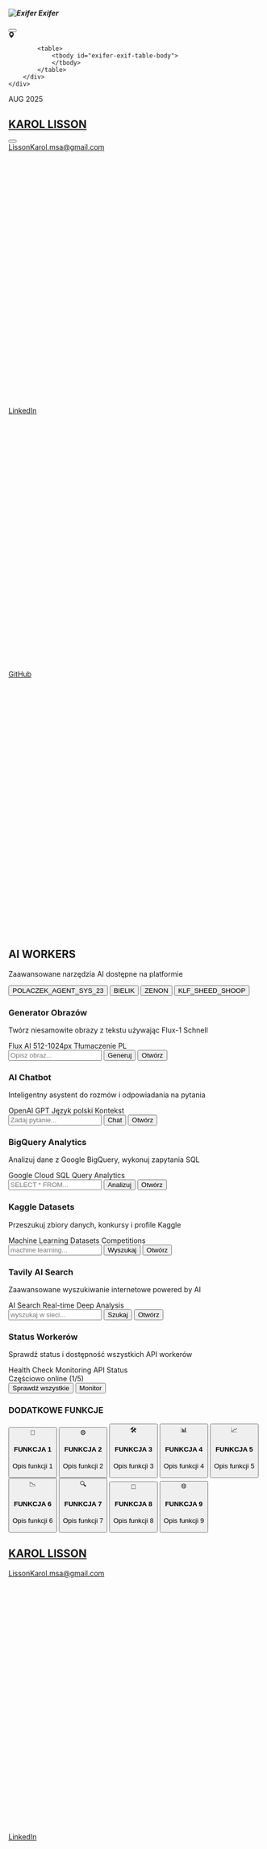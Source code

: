 <html lang="en" class="bg-primary yomfbcggfd idc0_343"><head><!-- Global Metadata --><meta charset="utf-8"><meta name="viewport" content="width=device-width,initial-scale=1"><link rel="icon" type="image/svg+xml" href="/favicon.svg"><link rel="sitemap" href="/sitemap-index.xml"><link rel="alternate" type="application/rss+xml" title="MyBonzo – Portfolio Karol Lisson" href="https://localhost:4321/rss.xml"><meta name="generator" content="Astro v5.10.1"><!-- Font preloads --><link rel="preload" href="https://fonts.googleapis.com/css2?family=Rajdhani:wght@300;400;500;600;700&amp;display=swap" as="font" type="font/woff" crossorigin=""><!-- Canonical URL --><link rel="canonical" href="https://localhost:4321/"><!-- Primary Meta Tags --><title></title><meta name="title"><meta name="description"><!-- Open Graph / Facebook --><meta property="og:type" content="website"><meta property="og:url" content="https://43285a02.mybonzo-worker.pages.dev/"><meta property="og:title"><meta property="og:description"><meta property="og:image" content="https://43285a02.mybonzo-worker.pages.dev/site-thumbnail.png"><!-- Twitter --><meta property="twitter:card" content="summary_large_image"><meta property="twitter:url" content="https://43285a02.mybonzo-worker.pages.dev/"><meta property="twitter:title"><meta property="twitter:description"><meta property="twitter:image" content="https://43285a02.mybonzo-worker.pages.dev/site-thumbnail.png"><meta name="astro-view-transitions-enabled" content="true"><meta name="astro-view-transitions-fallback" content="animate"><script type="module" src="/_astro/ClientRouter.astro_astro_type_script_index_0_lang.CtSceO8m.js" data-astro-exec=""></script><link rel="stylesheet" href="/_astro/agent-builder-23.DejAO7-4.css">
<link rel="stylesheet" href="/_astro/index.CPC1KmxF.css"><style id="dark-reader-style" type="text/css">@media screen {
html {-webkit-transition : -webkit-filter 300ms linear;}
}</style><style>
  .imageye-selected {
    outline: 2px solid black !important;
    box-shadow: 0 0 10px rgba(0, 0, 0, 0.5) !important;
  }
</style></head> <body style="overflow: visible;"><div><div data-bs-theme="dark" id="exifer-panel-container">
    <div class="offcanvas offcanvas-end" data-bs-scroll="true" data-bs-backdrop="false" tabindex="-1" id="exifer-panel" aria-labelledby="exifer-panel-label" style="max-height: 1019px;">
        <div class="offcanvas-header">
            <h5 class="offcanvas-title" id="exifer-panel-label"><img id="exifer-logo" alt="Exifer" src="chrome-extension://laolhpdfddlcnbooiiknokijildkcdgo/icons/exifer32.png"> Exifer</h5>
            <button type="button" class="btn-close" data-bs-dismiss="offcanvas" aria-label="Close"></button>
        </div>
        <div class="offcanvas-body">
            <div id="exifer-thumbnail">
            </div>
            <div id="exifer-gps">
                <svg xmlns="http://www.w3.org/2000/svg" width="12" height="12" fill="currentColor" class="bi bi-geo-alt-fill" viewBox="0 0 16 16">
                    <path d="M8 16s6-5.686 6-10A6 6 0 0 0 2 6c0 4.314 6 10 6 10m0-7a3 3 0 1 1 0-6 3 3 0 0 1 0 6"></path>
                </svg>
                <a target="_blank"></a>
            </div>

            <table>
                <tbody id="exifer-exif-table-body">
                </tbody>
            </table>
        </div>
    </div>
</div>
</div> <main class="min-h-svh"> <section class="border border-edge"> <div class="max-w-6xl mx-auto border-x border-edge"> <div class="flex justify-between max-h-72 min-h-64">  <div class="mt-auto"> <span style="writing-mode: vertical-lr;" class="text-edge block px-2 text-xl font-semibold tracking-[0.3em]">  </span> </div> <span class="mt-auto"> <span style="" class="text-edge block px-2 text-xl font-semibold tracking-[0.3em]"> AUG 2025 </span> </span>  </div> </div> </section> <section class="border border-edge"> <div class="max-w-6xl mx-auto border-x border-edge"> <div class="flex flex-row p-2">  <a class="hover:brightness-125" href="/"><h1 class="text-4xl sm:text-5xl">KAROL LISSON</h1></a> <style>astro-island,astro-slot,astro-static-slot{display:contents}</style><script data-astro-exec="">(()=>{var e=async t=>{await(await t())()};(self.Astro||(self.Astro={})).load=e;window.dispatchEvent(new Event("astro:load"));})();</script><script data-astro-exec="">(()=>{var A=Object.defineProperty;var g=(i,o,a)=>o in i?A(i,o,{enumerable:!0,configurable:!0,writable:!0,value:a}):i[o]=a;var d=(i,o,a)=>g(i,typeof o!="symbol"?o+"":o,a);{let i={0:t=>m(t),1:t=>a(t),2:t=>new RegExp(t),3:t=>new Date(t),4:t=>new Map(a(t)),5:t=>new Set(a(t)),6:t=>BigInt(t),7:t=>new URL(t),8:t=>new Uint8Array(t),9:t=>new Uint16Array(t),10:t=>new Uint32Array(t),11:t=>1/0*t},o=t=>{let[l,e]=t;return l in i?i[l](e):void 0},a=t=>t.map(o),m=t=>typeof t!="object"||t===null?t:Object.fromEntries(Object.entries(t).map(([l,e])=>[l,o(e)]));class y extends HTMLElement{constructor(){super(...arguments);d(this,"Component");d(this,"hydrator");d(this,"hydrate",async()=>{var b;if(!this.hydrator||!this.isConnected)return;let e=(b=this.parentElement)==null?void 0:b.closest("astro-island[ssr]");if(e){e.addEventListener("astro:hydrate",this.hydrate,{once:!0});return}let c=this.querySelectorAll("astro-slot"),n={},h=this.querySelectorAll("template[data-astro-template]");for(let r of h){let s=r.closest(this.tagName);s!=null&&s.isSameNode(this)&&(n[r.getAttribute("data-astro-template")||"default"]=r.innerHTML,r.remove())}for(let r of c){let s=r.closest(this.tagName);s!=null&&s.isSameNode(this)&&(n[r.getAttribute("name")||"default"]=r.innerHTML)}let p;try{p=this.hasAttribute("props")?m(JSON.parse(this.getAttribute("props"))):{}}catch(r){let s=this.getAttribute("component-url")||"<unknown>",v=this.getAttribute("component-export");throw v&&(s+=` (export ${v})`),console.error(`[hydrate] Error parsing props for component ${s}`,this.getAttribute("props"),r),r}let u;await this.hydrator(this)(this.Component,p,n,{client:this.getAttribute("client")}),this.removeAttribute("ssr"),this.dispatchEvent(new CustomEvent("astro:hydrate"))});d(this,"unmount",()=>{this.isConnected||this.dispatchEvent(new CustomEvent("astro:unmount"))})}disconnectedCallback(){document.removeEventListener("astro:after-swap",this.unmount),document.addEventListener("astro:after-swap",this.unmount,{once:!0})}connectedCallback(){if(!this.hasAttribute("await-children")||document.readyState==="interactive"||document.readyState==="complete")this.childrenConnectedCallback();else{let e=()=>{document.removeEventListener("DOMContentLoaded",e),c.disconnect(),this.childrenConnectedCallback()},c=new MutationObserver(()=>{var n;((n=this.lastChild)==null?void 0:n.nodeType)===Node.COMMENT_NODE&&this.lastChild.nodeValue==="astro:end"&&(this.lastChild.remove(),e())});c.observe(this,{childList:!0}),document.addEventListener("DOMContentLoaded",e)}}async childrenConnectedCallback(){let e=this.getAttribute("before-hydration-url");e&&await import(e),this.start()}async start(){let e=JSON.parse(this.getAttribute("opts")),c=this.getAttribute("client");if(Astro[c]===void 0){window.addEventListener(`astro:${c}`,()=>this.start(),{once:!0});return}try{await Astro[c](async()=>{let n=this.getAttribute("renderer-url"),[h,{default:p}]=await Promise.all([import(this.getAttribute("component-url")),n?import(n):()=>()=>{}]),u=this.getAttribute("component-export")||"default";if(!u.includes("."))this.Component=h[u];else{this.Component=h;for(let f of u.split("."))this.Component=this.Component[f]}return this.hydrator=p,this.hydrate},e,this)}catch(n){console.error(`[astro-island] Error hydrating ${this.getAttribute("component-url")}`,n)}}attributeChangedCallback(){this.hydrate()}}d(y,"observedAttributes",["props"]),customElements.get("astro-island")||customElements.define("astro-island",y)}})();</script><astro-island uid="Zw5kf" component-url="/_astro/Menu.CIOw5jJv.js" component-export="default" renderer-url="/_astro/client.svelte.Daw1v9Ea.js" props="{}" client="load" opts="{&quot;name&quot;:&quot;Menu&quot;,&quot;value&quot;:true}" await-children=""><!--[--><button class="ml-auto my-auto cursor-pointer hover:brightness-125 md:hidden" aria-label="Drop Down Menu"><svg class="w-8 h-8 stroke-accent" stroke-width="2" viewBox="0 0 24 24" xmlns="http://www.w3.org/2000/svg"><path d="M3 5H21 M3 12H21 M3 19H21" stroke-linecap="round" stroke-linejoin="round"></path></svg></button> <!--[!--><!--]--><!--]--></astro-island>  <div class="hidden ml-auto gap-4 md:gap-0 md:flex md:flex-col"> <a class="ml-auto hover:brightness-125 duration-200" href="mailto:LissonKarol.msa@gmail.com">LissonKarol.msa@gmail.com<svg style="--rotation: -45deg" class="stroke-primary-foreground inline aspect-square w-3 h-auto fill-transparent rotate-[var(--rotation)]" viewBox="0 0 24 24" xmlns="http://www.w3.org/2000/svg"> <path d="M3 12L21 12M21 12L12.5 3.5M21 12L12.5 20.5" stroke-width="2" stroke-linecap="round" stroke-linejoin="round"></path> </svg></a> <div class="flex flex-row-reverse flex-wrap gap-4"> <a class="hover:brightness-125 duration-200" href="https://www.linkedin.com/in/linkedinHandle"> LinkedIn<svg style="--rotation: -45deg" class="stroke-primary-foreground inline aspect-square w-3 h-auto fill-transparent rotate-[var(--rotation)]" viewBox="0 0 24 24" xmlns="http://www.w3.org/2000/svg"> <path d="M3 12L21 12M21 12L12.5 3.5M21 12L12.5 20.5" stroke-width="2" stroke-linecap="round" stroke-linejoin="round"></path> </svg> </a><a class="hover:brightness-125 duration-200" href="https://www.github.com/githubUsername"> GitHub<svg style="--rotation: -45deg" class="stroke-primary-foreground inline aspect-square w-3 h-auto fill-transparent rotate-[var(--rotation)]" viewBox="0 0 24 24" xmlns="http://www.w3.org/2000/svg"> <path d="M3 12L21 12M21 12L12.5 3.5M21 12L12.5 20.5" stroke-width="2" stroke-linecap="round" stroke-linejoin="round"></path> </svg> </a> </div> </div>  </div> </div> </section>  <section class="ai-workers-section" id="ai-workers" data-astro-cid-my52qgmw=""> <div class="section-container" data-astro-cid-my52qgmw=""> <h2 class="section-title" data-astro-cid-my52qgmw="">AI WORKERS</h2> <p class="section-description" data-astro-cid-my52qgmw="">
Zaawansowane narzędzia AI dostępne na platformie
</p> <!-- Small Tags Section --> <div class="tags-section" data-astro-cid-my52qgmw=""> <button class="tag-btn" onclick="window.open('/polaczek-agents-system', '_blank')" data-astro-cid-my52qgmw="">
POLACZEK_AGENT_SYS_23
</button> <button class="tag-btn" onclick="window.open('/bielik-enon-dev', '_blank')" data-astro-cid-my52qgmw="">
BIELIK
</button> <button class="tag-btn" onclick="window.open('/zenon-mcp-server', '_blank')" data-astro-cid-my52qgmw="">
ZENON
</button> <button class="tag-btn" onclick="window.open('/klf-sheed-shop', '_blank')" data-astro-cid-my52qgmw="">
KLF_SHEED_SHOOP
</button> </div> <div class="workers-grid" data-astro-cid-my52qgmw=""> <!-- Image Generator --> <div class="worker-card" data-worker="image" data-astro-cid-my52qgmw=""> <h3 class="worker-title" data-astro-cid-my52qgmw="">Generator Obrazów</h3> <p class="worker-description" data-astro-cid-my52qgmw="">
Twórz niesamowite obrazy z tekstu używając Flux-1 Schnell
</p> <div class="worker-features" data-astro-cid-my52qgmw=""> <span class="feature-tag" data-astro-cid-my52qgmw="">Flux AI</span> <span class="feature-tag" data-astro-cid-my52qgmw="">512-1024px</span> <span class="feature-tag" data-astro-cid-my52qgmw="">Tłumaczenie PL</span> </div> <div class="worker-actions" data-astro-cid-my52qgmw=""> <input type="text" placeholder="Opisz obraz..." class="quick-prompt" id="imagePrompt" data-astro-cid-my52qgmw=""> <button class="action-btn primary" onclick="openImageGenerator()" data-astro-cid-my52qgmw="">Generuj</button> <button class="action-btn secondary" onclick="window.open('/image-generator', '_blank')" data-astro-cid-my52qgmw="">Otwórz</button> </div> </div> <!-- AI Chatbot --> <div class="worker-card" data-worker="chat" data-astro-cid-my52qgmw=""> <h3 class="worker-title" data-astro-cid-my52qgmw="">AI Chatbot</h3> <p class="worker-description" data-astro-cid-my52qgmw="">
Inteligentny asystent do rozmów i odpowiadania na pytania
</p> <div class="worker-features" data-astro-cid-my52qgmw=""> <span class="feature-tag" data-astro-cid-my52qgmw="">OpenAI GPT</span> <span class="feature-tag" data-astro-cid-my52qgmw="">Język polski</span> <span class="feature-tag" data-astro-cid-my52qgmw="">Kontekst</span> </div> <div class="worker-actions" data-astro-cid-my52qgmw=""> <input type="text" placeholder="Zadaj pytanie..." class="quick-prompt" id="chatPrompt" data-astro-cid-my52qgmw=""> <button class="action-btn primary" onclick="openChatbot()" data-astro-cid-my52qgmw="">Chat</button> <button class="action-btn secondary" onclick="window.open('/chatbot', '_blank')" data-astro-cid-my52qgmw="">Otwórz</button> </div> </div> <!-- BigQuery Analytics --> <div class="worker-card" data-worker="bigquery" data-astro-cid-my52qgmw=""> <h3 class="worker-title" data-astro-cid-my52qgmw="">BigQuery Analytics</h3> <p class="worker-description" data-astro-cid-my52qgmw="">
Analizuj dane z Google BigQuery, wykonuj zapytania SQL
</p> <div class="worker-features" data-astro-cid-my52qgmw=""> <span class="feature-tag" data-astro-cid-my52qgmw="">Google Cloud</span> <span class="feature-tag" data-astro-cid-my52qgmw="">SQL Query</span> <span class="feature-tag" data-astro-cid-my52qgmw="">Analytics</span> </div> <div class="worker-actions" data-astro-cid-my52qgmw=""> <input type="text" placeholder="SELECT * FROM..." class="quick-prompt" id="bigqueryPrompt" data-astro-cid-my52qgmw=""> <button class="action-btn primary" onclick="openBigQuery()" data-astro-cid-my52qgmw="">Analizuj</button> <button class="action-btn secondary" onclick="window.open('/bigquery-analytics', '_blank')" data-astro-cid-my52qgmw="">Otwórz</button> </div> </div> <!-- Kaggle Datasets --> <div class="worker-card" data-worker="kaggle" data-astro-cid-my52qgmw=""> <h3 class="worker-title" data-astro-cid-my52qgmw="">Kaggle Datasets</h3> <p class="worker-description" data-astro-cid-my52qgmw="">
Przeszukuj zbiory danych, konkursy i profile Kaggle
</p> <div class="worker-features" data-astro-cid-my52qgmw=""> <span class="feature-tag" data-astro-cid-my52qgmw="">Machine Learning</span> <span class="feature-tag" data-astro-cid-my52qgmw="">Datasets</span> <span class="feature-tag" data-astro-cid-my52qgmw="">Competitions</span> </div> <div class="worker-actions" data-astro-cid-my52qgmw=""> <input type="text" placeholder="machine learning..." class="quick-prompt" id="kagglePrompt" data-astro-cid-my52qgmw=""> <button class="action-btn primary" onclick="openKaggle()" data-astro-cid-my52qgmw="">Wyszukaj</button> <button class="action-btn secondary" onclick="window.open('/kaggle-datasets', '_blank')" data-astro-cid-my52qgmw="">Otwórz</button> </div> </div> <!-- Tavily Search --> <div class="worker-card" data-worker="tavily" data-astro-cid-my52qgmw=""> <h3 class="worker-title" data-astro-cid-my52qgmw="">Tavily AI Search</h3> <p class="worker-description" data-astro-cid-my52qgmw="">
Zaawansowane wyszukiwanie internetowe powered by AI
</p> <div class="worker-features" data-astro-cid-my52qgmw=""> <span class="feature-tag" data-astro-cid-my52qgmw="">AI Search</span> <span class="feature-tag" data-astro-cid-my52qgmw="">Real-time</span> <span class="feature-tag" data-astro-cid-my52qgmw="">Deep Analysis</span> </div> <div class="worker-actions" data-astro-cid-my52qgmw=""> <input type="text" placeholder="wyszukaj w sieci..." class="quick-prompt" id="tavilyPrompt" data-astro-cid-my52qgmw=""> <button class="action-btn primary" onclick="openTavily()" data-astro-cid-my52qgmw="">Szukaj</button> <button class="action-btn secondary" onclick="window.open('/tavily-search', '_blank')" data-astro-cid-my52qgmw="">Otwórz</button> </div> </div> <!-- Status Monitor --> <div class="worker-card" data-worker="status" data-astro-cid-my52qgmw=""> <h3 class="worker-title" data-astro-cid-my52qgmw="">Status Workerów</h3> <p class="worker-description" data-astro-cid-my52qgmw="">
Sprawdź status i dostępność wszystkich API workerów
</p> <div class="worker-features" data-astro-cid-my52qgmw=""> <span class="feature-tag" data-astro-cid-my52qgmw="">Health Check</span> <span class="feature-tag" data-astro-cid-my52qgmw="">Monitoring</span> <span class="feature-tag" data-astro-cid-my52qgmw="">API Status</span> </div> <div class="worker-actions" data-astro-cid-my52qgmw=""> <div class="status-indicator" id="overallStatus" data-astro-cid-my52qgmw=""> <span class="status-dot" data-astro-cid-my52qgmw=""></span> <span data-astro-cid-my52qgmw="">Częściowo online (1/5)</span> </div> <button class="action-btn primary" onclick="checkAllStatus()" data-astro-cid-my52qgmw="">Sprawdź wszystkie</button> <button class="action-btn secondary" onclick="window.open('/worker-status', '_blank')" data-astro-cid-my52qgmw="">Monitor</button> </div> </div> </div> <!-- Additional Functions Grid --> <div class="additional-functions-section" data-astro-cid-my52qgmw=""> <h3 class="additional-title" data-astro-cid-my52qgmw="">DODATKOWE FUNKCJE</h3> <div class="additional-grid" data-astro-cid-my52qgmw=""> <!-- Row 1 --> <button class="additional-btn" onclick="openFunction1()" data-function="function1" data-astro-cid-my52qgmw=""> <div class="additional-icon" data-astro-cid-my52qgmw="">🔧</div> <h4 data-astro-cid-my52qgmw="">FUNKCJA 1</h4> <p data-astro-cid-my52qgmw="">Opis funkcji 1</p> </button> <button class="additional-btn" onclick="openFunction2()" data-function="function2" data-astro-cid-my52qgmw=""> <div class="additional-icon" data-astro-cid-my52qgmw="">⚙️</div> <h4 data-astro-cid-my52qgmw="">FUNKCJA 2</h4> <p data-astro-cid-my52qgmw="">Opis funkcji 2</p> </button> <button class="additional-btn" onclick="openFunction3()" data-function="function3" data-astro-cid-my52qgmw=""> <div class="additional-icon" data-astro-cid-my52qgmw="">🛠️</div> <h4 data-astro-cid-my52qgmw="">FUNKCJA 3</h4> <p data-astro-cid-my52qgmw="">Opis funkcji 3</p> </button> <!-- Row 2 --> <button class="additional-btn" onclick="openFunction4()" data-function="function4" data-astro-cid-my52qgmw=""> <div class="additional-icon" data-astro-cid-my52qgmw="">📊</div> <h4 data-astro-cid-my52qgmw="">FUNKCJA 4</h4> <p data-astro-cid-my52qgmw="">Opis funkcji 4</p> </button> <button class="additional-btn" onclick="openFunction5()" data-function="function5" data-astro-cid-my52qgmw=""> <div class="additional-icon" data-astro-cid-my52qgmw="">📈</div> <h4 data-astro-cid-my52qgmw="">FUNKCJA 5</h4> <p data-astro-cid-my52qgmw="">Opis funkcji 5</p> </button> <button class="additional-btn" onclick="openFunction6()" data-function="function6" data-astro-cid-my52qgmw=""> <div class="additional-icon" data-astro-cid-my52qgmw="">📉</div> <h4 data-astro-cid-my52qgmw="">FUNKCJA 6</h4> <p data-astro-cid-my52qgmw="">Opis funkcji 6</p> </button> <!-- Row 3 --> <button class="additional-btn" onclick="openFunction7()" data-function="function7" data-astro-cid-my52qgmw=""> <div class="additional-icon" data-astro-cid-my52qgmw="">🔍</div> <h4 data-astro-cid-my52qgmw="">FUNKCJA 7</h4> <p data-astro-cid-my52qgmw="">Opis funkcji 7</p> </button> <button class="additional-btn" onclick="openFunction8()" data-function="function8" data-astro-cid-my52qgmw=""> <div class="additional-icon" data-astro-cid-my52qgmw="">💾</div> <h4 data-astro-cid-my52qgmw="">FUNKCJA 8</h4> <p data-astro-cid-my52qgmw="">Opis funkcji 8</p> </button> <button class="additional-btn" onclick="openFunction9()" data-function="function9" data-astro-cid-my52qgmw=""> <div class="additional-icon" data-astro-cid-my52qgmw="">🌐</div> <h4 data-astro-cid-my52qgmw="">FUNKCJA 9</h4> <p data-astro-cid-my52qgmw="">Opis funkcji 9</p> </button> </div> </div> </div> </section>  <script type="module" data-astro-exec="">document.addEventListener("DOMContentLoaded",function(){document.querySelectorAll(".quick-prompt").forEach(n=>{n.addEventListener("keypress",function(o){if(o.key==="Enter"){const e=this.id.replace("Prompt",""),t="open"+e.charAt(0).toUpperCase()+e.slice(1)+(e==="image"||e==="text"?"Generator":e==="code"?"Assistant":e==="vision"?"Analyzer":e==="math"?"Solver":e==="chat"?"Assistant":"");window[t]&&window[t]()}})})});</script>  <script type="module" data-astro-exec="">function r(){const t=document.getElementById("imagePrompt")?.value.trim();t&&localStorage.setItem("quickPrompt",t),window.open("/image-generator","_blank")}function u(){const t=document.getElementById("chatPrompt")?.value.trim();t&&localStorage.setItem("quickChatPrompt",t),window.open("/chatbot","_blank")}function m(){const t=document.getElementById("bigqueryPrompt")?.value.trim();t&&localStorage.setItem("quickSQLQuery",t),window.open("/bigquery-analytics","_blank")}function p(){const t=document.getElementById("kagglePrompt")?.value.trim();t&&localStorage.setItem("quickKaggleSearch",t),window.open("/kaggle-datasets","_blank")}function d(){const t=document.getElementById("tavilyPrompt")?.value.trim();t&&localStorage.setItem("quickTavilySearch",t),window.open("/tavily-search","_blank")}async function g(){const t=document.getElementById("overallStatus");if(!t)return;const e=t.querySelector(".status-dot"),o=t.querySelector("span:last-child");if(!(!e||!o)){o.textContent="Sprawdzanie...",e.className="status-dot";try{const n=["/api/generate-image","/api/chat","/api/bigquery","/api/kaggle","/api/tavi"],a=(await Promise.allSettled(n.map(i=>fetch(i).then(c=>({api:i,ok:c.ok}))))).filter(i=>i.status==="fulfilled"&&i.value.ok).length,s=n.length;a===s?(e.className="status-dot online",o.textContent=`Wszystkie online (${a}/${s})`):a>0?(e.className="status-dot",o.textContent=`Częściowo online (${a}/${s})`):(e.className="status-dot offline",o.textContent=`Offline (${a}/${s})`)}catch{e.className="status-dot offline",o.textContent="Błąd sprawdzania"}}}document.addEventListener("DOMContentLoaded",function(){document.querySelectorAll(".quick-prompt").forEach(e=>{e.addEventListener("keypress",function(o){if(o.key==="Enter"){const n=this.id.replace("Prompt",""),l={image:r,chat:u,bigquery:m,kaggle:p,tavily:d};l[n]&&l[n]()}})}),g()});</script>  <section class="border border-edge"> <div class="max-w-6xl mx-auto border-x border-edge"> <div class="flex flex-row p-2">  <a class="my-auto hover:brightness-125" href="/"><h1>KAROL LISSON</h1></a>  <div class="hidden ml-auto md:flex md:flex-col"> <div class="flex flex-row-reverse flex-wrap gap-4"> <a class="hover:brightness-125 duration-200" href="mailto:LissonKarol.msa@gmail.com">LissonKarol.msa@gmail.com<svg style="--rotation: -45deg" class="stroke-primary-foreground inline aspect-square w-3 h-auto fill-transparent rotate-[var(--rotation)]" viewBox="0 0 24 24" xmlns="http://www.w3.org/2000/svg"> <path d="M3 12L21 12M21 12L12.5 3.5M21 12L12.5 20.5" stroke-width="2" stroke-linecap="round" stroke-linejoin="round"></path> </svg></a> <a class="hover:brightness-125 duration-200" href="https://www.linkedin.com/in/linkedinHandle"> LinkedIn<svg style="--rotation: -45deg" class="stroke-primary-foreground inline aspect-square w-3 h-auto fill-transparent rotate-[var(--rotation)]" viewBox="0 0 24 24" xmlns="http://www.w3.org/2000/svg"> <path d="M3 12L21 12M21 12L12.5 3.5M21 12L12.5 20.5" stroke-width="2" stroke-linecap="round" stroke-linejoin="round"></path> </svg> </a><a class="hover:brightness-125 duration-200" href="https://www.github.com/githubUsername"> GitHub<svg style="--rotation: -45deg" class="stroke-primary-foreground inline aspect-square w-3 h-auto fill-transparent rotate-[var(--rotation)]" viewBox="0 0 24 24" xmlns="http://www.w3.org/2000/svg"> <path d="M3 12L21 12M21 12L12.5 3.5M21 12L12.5 20.5" stroke-width="2" stroke-linecap="round" stroke-linejoin="round"></path> </svg> </a> </div> </div> <a class="ml-auto px-2 text-primary-foreground hover:cursor-pointer hover:brightness-125 md:hidden"> LissonKarol.msa@gmail.com <svg style="--rotation: -45deg" class="stroke-primary-foreground inline aspect-square w-3 h-auto fill-transparent rotate-[var(--rotation)]" viewBox="0 0 24 24" xmlns="http://www.w3.org/2000/svg"> <path d="M3 12L21 12M21 12L12.5 3.5M21 12L12.5 20.5" stroke-width="2" stroke-linecap="round" stroke-linejoin="round"></path> </svg> </a>  </div> </div> </section> <!-- CREDITS --> <section class="border border-edge"> <div class="max-w-6xl mx-auto border-x border-edge"> <div class="flex flex-row justify-center gap-8 m-auto py-16 text-center">  <a class="hover:brightness-125 duration-200" target="_blank" rel="noopener noreferrer" href="#">SYSTEM AGENTS <svg style="--rotation: -45deg" class="stroke-primary-foreground inline aspect-square w-3 h-auto fill-transparent rotate-[var(--rotation)]" viewBox="0 0 24 24" xmlns="http://www.w3.org/2000/svg"> <path d="M3 12L21 12M21 12L12.5 3.5M21 12L12.5 20.5" stroke-width="2" stroke-linecap="round" stroke-linejoin="round"></path> </svg></a> <div class="group w-24 p-1 border border-primary-foreground rounded-interactive text-primary-foreground text-xs font-black text-nowrap opacity-60"> <span class="group-hover:hidden">100% HANDMADE</span> <span class="hidden group-hover:inline">0% AI</span> </div>  </div> </div> </section> </main><div id="app_root"></div> <deepl-input-controller translate="no"></deepl-input-controller><audio class="audio-output" style="display: none;"></audio><div id="volume-booster-visusalizer">
                    <div class="sound">
                        <div class="sound-icon"></div>
                        <div class="sound-wave sound-wave_one"></div>
                        <div class="sound-wave sound-wave_two"></div>
                        <div class="sound-wave sound-wave_three"></div>
                    </div>
                    <div class="segments-box">
                        <div data-range="1-20" class="segment"><span></span></div>
                        <div data-range="21-40" class="segment"><span></span></div>
                        <div data-range="41-60" class="segment"><span></span></div>
                        <div data-range="61-80" class="segment"><span></span></div>
                        <div data-range="81-100" class="segment"><span></span></div>
                    </div>
                </div><meetklu-shadow-root data-wxt-shadow-root=""></meetklu-shadow-root><iframe src="chrome-extension://mdbhgacfdfdachgalpnabcdnpgbfdgho/iframe.html" allow="microphone" style="display: none; border: none;"></iframe></body></html>